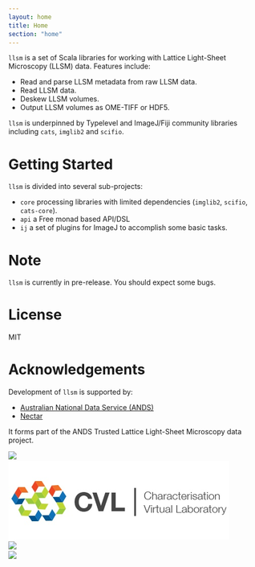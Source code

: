 ```yaml
---
layout: home
title: Home
section: "home"
---
```


`llsm` is a set of Scala libraries for working with Lattice Light-Sheet Microscopy (LLSM) data. Features include:

* Read and parse LLSM metadata from raw LLSM data.
* Read LLSM data.
* Deskew LLSM volumes.
* Output LLSM volumes as OME-TIFF or HDF5.

`llsm` is underpinned by Typelevel and ImageJ/Fiji community libraries including `cats`, `imglib2` and `scifio`.

# Getting Started
`llsm` is divided into several sub-projects:

* `core` processing libraries with limited dependencies (`imglib2`, `scifio`, `cats-core`).
* `api` a Free monad based API/DSL
* `ij` a set of plugins for ImageJ to accomplish some basic tasks.

# Note
`llsm` is currently in pre-release. You should expect some bugs.

# License
MIT

# Acknowledgements
Development of `llsm` is supported by:

* [Australian National Data Service (ANDS)](http://www.ands.org.au/)
* [Nectar](https://nectar.org.au/)

It forms part of the ANDS Trusted Lattice Light-Sheet Microscopy data project.

<div class="row">
	<div class="col-xs-6 col-md-3">
		<div class="logo_container">
			<div class="logo">
				<img src="https://www.monash.edu/__data/assets/git_bridge/0006/509343/deploy/mysource_files/monash-logo-mono.svg" />
			</div>
		</div>
	</div>
	<div class="col-xs-6 col-md-3">
		<div class="logo_container">
			<div class="logo">
			<img src="img/cvl.jpg" />
			</div>
		</div>
	</div>
	<div class="col-xs-6 col-md-3">
		<div class="logo_container">
			<div class="logo">
			<img src="http://www.ands.org.au/__data/assets/image/0013/602311/ands-logo-transparent-background.png" />
			</div>
		</div>
	</div>
	<div class="col-xs-6 col-md-3">
		<div class="logo_container">
			<div class="logo">
			<img src="https://nectar.org.au/wp-content/uploads/2015/10/nectardirectorate-logo.png" />
			</div>
		</div>
	</div>
</div>
